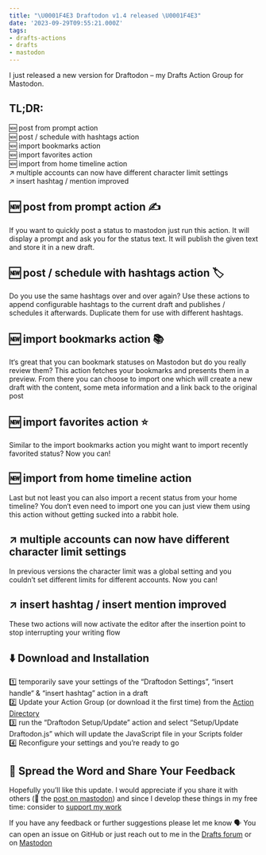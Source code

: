 ```yaml
---
title: "\U0001F4E3 Draftodon v1.4 released \U0001F4E3"
date: '2023-09-29T09:55:21.000Z'
tags:
- drafts-actions
- drafts
- mastodon
---
```

I just released a new version for Draftodon – my Drafts Action Group for Mastodon.

## TL;DR:

🆕 post from prompt action  
🆕 post / schedule with hashtags action  
🆕 import bookmarks action  
🆕 import favorites action  
🆕 import from home timeline action  
↗️ multiple accounts can now have different character limit settings  
↗️ insert hashtag / mention improved

## 🆕 post from prompt action ✍️

If you want to quickly post a status to mastodon just run this action. It will display a prompt and ask you for the status text. It will publish the given text and store it in a new draft.

## 🆕 post / schedule with hashtags action 🏷️

Do you use the same hashtags over and over again? Use these actions to append configurable hashtags to the current draft and publishes / schedules it afterwards. Duplicate them for use with different hashtags.

## 🆕 import bookmarks action 📚

It‘s great that you can bookmark statuses on Mastodon but do you really review them? This action fetches your bookmarks and presents them in a preview. From there you can choose to import one which will create a new draft with the content, some meta information and a link back to the original post

## 🆕 import favorites action ⭐️

Similar to the import bookmarks action you might want to import recently favorited status? Now you can!

## 🆕 import from home timeline action

Last but not least you can also import a recent status from your home timeline? You don‘t even need to import one you can just view them using this action without getting sucked into a rabbit hole.

## ↗️ multiple accounts can now have different character limit settings

In previous versions the character limit was a global setting and you couldn’t set different limits for different accounts. Now you can!

## ↗️ insert hashtag / insert mention improved

These two actions will now activate the editor after the insertion point to stop interrupting your writing flow

## ⬇️ Download and Installation

1️⃣ temporarily save your settings of the “Draftodon Settings”, “insert handle“ & “insert hashtag” action in a draft  
2️⃣ Update your Action Group (or download it the first time) from the [Action Directory](https://directory.getdrafts.com/g/2GL)  
3️⃣ run the “Draftodon Setup/Update” action and select “Setup/Update Draftodon.js” which will update the JavaScript file in your Scripts folder  
4️⃣ Reconfigure your settings and you’re ready to go

## 📣 Spread the Word and Share Your Feedback

Hopefully you’ll like this update. I would appreciate if you share it with others (🚀 the [post on mastodon](https://social.lol/@flohgro/111148282350171676)) and since I develop these things in my free time: consider to [support my work](https://flohgro.com/donate)

If you have any feedback or further suggestions please let me know 🗣️ You can open an issue on GitHub or just reach out to me in the [Drafts forum](https://forums.getdrafts.com/t/draftodon-a-drafts-action-group-for-mastodon/13962) or on [Mastodon](https://social.lol/@flohgro/110389379799734809)